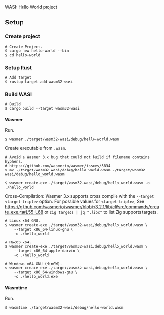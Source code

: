WASI: Hello World project

## Setup

### Create project

```shell
# Create Project.
$ cargo new hello-world --bin
$ cd hello-world
```

### Setup Rust

```shell
# Add target
$ rustup target add wasm32-wasi
```

### Build WASI

```shell
# Build
$ cargo build --target wasm32-wasi
```

#### Wasmer

Run.

```shell
$ wasmer ./target/wasm32-wasi/debug/hello-world.wasm
```

Create executable from `.wasm`.

```shell
# Avoid a Wasmer 3.x bug that could not build if filename contains hyphens.
# https://github.com/wasmerio/wasmer/issues/3834
$ mv ./target/wasm32-wasi/debug/hello-world.wasm ./target/wasm32-wasi/debug/hello_world.wasm

$ wasmer create-exe ./target/wasm32-wasi/debug/hello_world.wasm -o ./hello_world
```

Cross-Compilation: Wasmer 3.x supports cross compile with the
`--target <target-triple>` option. For possible values for `<target-triple>`,
See https://github.com/wasmerio/wasmer/blob/v3.2.1/lib/cli/src/commands/create_exe.rs#L55-L68
or `zig targets | jq ".libc"` to list Zig supports targets.

```shell
# Linux x64 GNU.
$ wasmer create-exe ./target/wasm32-wasi/debug/hello_world.wasm \
    --target x86_64-linux-gnu \
    -o ./hello_world

# MacOS x64.
$ wasmer create-exe ./target/wasm32-wasi/debug/hello_world.wasm \
    --target x86_64-apple-darwin \
    -o ./hello_world

# Windows x64 GNU (MinGW).
$ wasmer create-exe ./target/wasm32-wasi/debug/hello_world.wasm \
    --target x86_64-windows-gnu \
    -o ./hello_world.exe
```

#### Wasmtime

Run.

```shell
$ wasmtime ./target/wasm32-wasi/debug/hello-world.wasm
```
